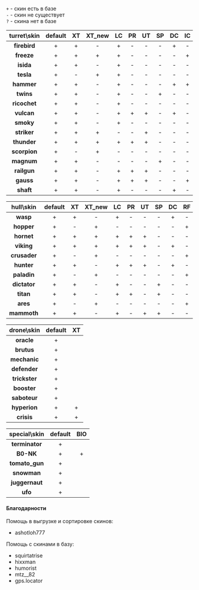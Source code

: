 `+` - скин есть в базе  
`-` - скин не существует  
`?` - скина нет в базе  
  
| **turret\skin**  | **default**  | **XT** | **XT_new** | **LC** | **PR** | **UT** | **SP** | **DC** | **IC** | **RF** | **GT** | **DK** | **DC_old** | **SE** |
|:----------------:|:------------:|:------:|:----------:|:------:|:------:|:------:|:------:|:------:|:------:|:------:|:------:|:------:|:----------:|:------:|
| **firebird**     | +            | +      | -          | +      | -      | -      | -      | +      | -      | -      | +      | -      | +          |        |
| **freeze**       | +            | +      | +          | +      | -      | -      | -      | -      | +      | -      | +      | +      |            | +      |
| **isida**        | +            | +      | -          | +      | -      | -      | -      | -      | -      | -      | +      | -      |            |        |
| **tesla**        | +            | -      | +          | +      | -      | -      | -      | -      | -      | +      | +      | +      |            |        |
| **hammer**       | +            | +      | -          | +      | -      | -      | -      | +      | +      | -      | +      | -      |            |        |
| **twins**        | +            | +      | -          | +      | -      | -      | +      | -      | -      | +      | +      | -      |            |        |
| **ricochet**     | +            | +      | -          | +      | -      | -      | -      | -      | -      | +      | +      | -      |            |        |
| **vulcan**       | +            | +      | -          | +      | +      | +      | -      | +      | -      | -      | -      | -      |            |        |
| **smoky**        | +            | +      | -          | +      | -      | -      | -      | -      | -      | -      | +      | -      |            |        |
| **striker**      | +            | +      | +          | -      | -      | +      | -      | -      | -      | -      | -      | -      |            |        |
| **thunder**      | +            | +      | +          | +      | +      | +      | -      | -      | -      | -      | +      | +      |            |        |
| **scorpion**     | +            | -      | +          | -      | -      | -      | -      | -      | -      | -      | -      | +      |            |        |
| **magnum**       | +            | +      | -          | -      | -      | -      | +      | -      | -      | -      | -      | -      |            |        |
| **railgun**      | +            | +      | -          | +      | +      | +      | -      | -      | -      | -      | +      | -      |            |        |
| **gauss**        | +            | +      | -          | +      | +      | +      | -      | -      | +      | -      | +      | -      |            |        |
| **shaft**        | +            | +      | -          | +      | -      | -      | -      | +      | -      | -      | +      | -      |            |        |  

| **hull\skin**    | **default**  | **XT** | **XT_new** | **LC** | **PR** | **UT** | **SP** | **DC** | **RF** | **GT** | **DK** |
|:----------------:|:------------:|:------:|:----------:|:------:|:------:|:------:|:------:|:------:|:------:|:------:|:------:|
| **wasp**         | +            | +      | -          | +      | -      | -      | -      | +      | -      | +      | -      |
| **hopper**       | +            | -      | +          | -      | -      | -      | -      | -      | +      | -      | -      |
| **hornet**       | +            | +      | +          | +      | +      | +      | -      | -      | -      | +      | +      |
| **viking**       | +            | +      | +          | +      | +      | +      | -      | +      | -      | +      | +      |
| **crusader**     | +            | -      | +          | -      | -      | -      | -      | -      | +      | -      | -      |
| **hunter**       | +            | +      | -          | +      | +      | +      | -      | +      | -      | +      | -      |
| **paladin**      | +            | -      | +          | -      | -      | -      | -      | -      | +      | -      | -      |
| **dictator**     | +            | +      | -          | +      | -      | -      | +      | -      | -      | +      | -      |
| **titan**        | +            | +      | -          | +      | +      | -      | +      | -      | -      | +      | -      |
| **ares**         | +            | -      | +          | -      | -      | -      | -      | -      | +      | -      | +      |
| **mammoth**      | +            | +      | -          | +      | -      | +      | +      | -      | -      | +      | -      |  
  
| **drone\skin**   | **default**  | **XT** |
|:----------------:|:------------:|:------:|
| **oracle**       | +            |        |
| **brutus**       | +            |        |
| **mechanic**     | +            |        |
| **defender**     | +            |        |
| **trickster**    | +            |        |
| **booster**      | +            |        |
| **saboteur**     | +            |        |
| **hyperion**     | +            | +      |
| **crisis**       | +            | +      |  

| **special\skin**  | **default**  | **BIO** |
|:-----------------:|:------------:|:-------:|
| **terminator**    | +            |         |
| **B0-NK**         | +            | +       |
| **tomato_gun**    | +            |         |
| **snowman**       | +            |         |
| **juggernaut**    | +            |         |
| **ufo**           | +            |         |  


#### Благодарности

Помощь в выгрузке и сортировке скинов:  
- ashotloh777
  
Помощь с скинами в базу:  
- squirtatrise  
- hixxman
- humorist  
- mtz__82  
- gps.locator  
